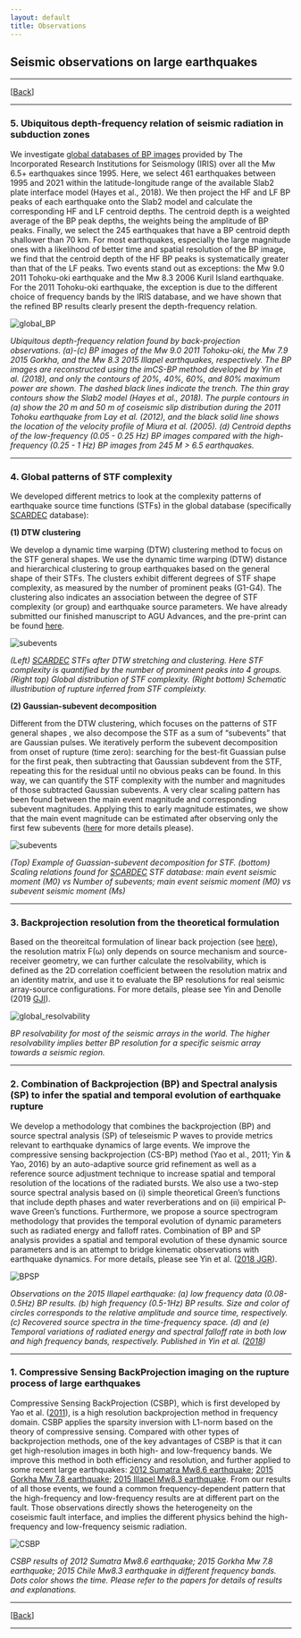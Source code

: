 ```yaml
---
layout: default
title: Observations
---
```

## Seismic observations on large earthquakes

----
[[Back](/pages/research.html)]

----
### 5. Ubiquitous depth-frequency relation of seismic radiation in subduction zones
We investigate [global databases of BP images](http://ds.iris.edu/spud/backprojection) provided by The Incorporated Research Institutions for Seismology (IRIS) over all the Mw 6.5+ earthquakes since 1995. Here, we select 461 earthquakes between 1995 and 2021 within the latitude-longitude range of the available Slab2 plate interface model (Hayes et al., 2018). We then project the HF and LF BP peaks of each earthquake onto the Slab2 model and calculate the corresponding HF and LF centroid depths. The centroid depth is a weighted average of the BP peak depths, the weights being the amplitude of BP peaks. Finally, we select the 245 earthquakes that have a BP centroid depth shallower than 70 km. For most earthquakes, especially the large magnitude ones with a likelihood of better time and spatial resolution of the BP image, we find that the centroid depth of the HF BP peaks is systematically greater than that of the LF peaks. Two events stand out as exceptions: the Mw 9.0 2011 Tohoku-oki earthquake and the Mw 8.3 2006 Kuril Island earthquake. For the 2011 Tohoku-oki earthquake, the exception is due to the different choice of frequency bands by the IRIS database, and we have shown that the refined BP results clearly present the depth-frequency relation. 

![global_BP](/assets/global_BP_depth_frequency.png)

_Ubiquitous depth-frequency relation found by back-projection observations. (a)-(c) BP images of the Mw 9.0 2011 Tohoku-oki, the Mw 7.9 2015 Gorkha, and the Mw 8.3 2015 Illapel earthquakes, respectively. The BP images are reconstructed using the imCS-BP method developed by Yin et al. (2018), and only the contours of 20%, 40%, 60%, and 80% maximum power are shown. The dashed black lines indicate the trench. The thin gray contours show the Slab2 model (Hayes et al., 2018). The purple contours in (a) show the 20 m and 50 m of coseismic slip distribution during the 2011 Tohoku earthquake from Lay et al. (2012), and the black solid line shows the location of the velocity profile of Miura et al. (2005). (d) Centroid depths of the low-frequency (0.05 - 0.25 Hz) BP images compared with the high-frequency (0.25 - 1 Hz) BP images from 245 M > 6.5 earthquakes._

----

### 4. Global patterns of STF complexity
We developed different metrics to look at the complexity patterns of earthquake source time functions (STFs) in the global database (specifically [SCARDEC](http://scardec.projects.sismo.ipgp.fr/#) database): 

**(1) DTW clustering**

We develop a dynamic time warping (DTW) clustering method to focus on the STF general shapes. We use the dynamic time warping (DTW) distance and hierarchical clustering to group earthquakes based on the general shape of their STFs. The clusters exhibit different degrees of STF shape complexity, as measured by the number of prominent peaks (G1-G4). The clustering also indicates an association between the degree of STF complexity (or group) and earthquake source parameters. We have already submitted our finished manuscript to AGU Advances, and the pre-print can be found [here](https://doi.org/10.1002/essoar.10503349.1).

![subevents](/assets/dtw_observed.png)

_(Left) [SCARDEC](http://scardec.projects.sismo.ipgp.fr/#) STFs after DTW stretching and clustering. Here STF complexity is quantified by the number of prominent peaks into 4 groups. (Right top) Global distribution of STF complexity. (Right bottom) Schematic illustribution of rupture inferred from STF compleixty._


**(2) Gaussian-subevent decomposition**

Different from the DTW clustering, which focuses on the patterns of STF general shapes , we also decompose the STF as a sum of “subevents” that are Gaussian pulses. We iteratively perform the subevent decomposition from onset of rupture (time zero): searching for the best-fit Guassian pulse for the first peak, then subtracting that Gaussian subdevent from the STF, repeating this for the residual until no obvious peaks can be found. In this way, we can quantify the STF complexity with the number and magnitudes of those subtracted Gaussian subevents. A very clear scaling pattern has been found between the main event magnitude and corresponding subevent magnitudes. Applying this to early magnitude estimates, we show that the main event magnitude can be estimated after observing only the first few subevents ([here](https://agupubs.onlinelibrary.wiley.com/doi/abs/10.1029/2019GL083093) for more details please).

![subevents](/assets/subevents.png)

_(Top) Example of Guassian-subevent decomposition for STF. (bottom) Scaling relations found for [SCARDEC](http://scardec.projects.sismo.ipgp.fr/#) STF database: main event seismic moment (M0) vs Number of subevents; main event seismic moment (M0) vs subevent seismic moment (Ms)_


----

### 3. Backprojection resolution from the theoretical formulation

Based on the theoreitcal formulation of linear back projection (see [here](/explanations.html)), the resolution matrix F(ω) only depends on source mechanism and source-receiver geometry, we can further calculate the resolvability, which is defined as the 2D correlation coefficient between the resolution matrix and an identity matrix, and use it to evaluate the BP resolutions for real seismic array-source configurations. For more details, please see Yin and Denolle (2019 [GJI](https://academic.oup.com/gji/article-abstract/217/2/729/5301380)).

![global_resolvability](/assets/global_resolvability.png)

_BP resolvability for most of the seismic arrays in the world. The higher resolvability implies better BP resolution for a specific seismic array towards a seismic region._


----

### 2. Combination of Backprojection (BP) and Spectral analysis (SP) to infer the spatial and temporal evolution of earthquake rupture

We develop a methodology that combines the backprojection (BP) and source spectral analysis (SP) of teleseismic P waves to provide metrics relevant to earthquake dynamics of large events. We improve the compressive sensing backprojection (CS-BP) method (Yao et al., 2011; Yin & Yao, 2016) by an auto-adaptive source grid refinement as well as a reference source adjustment technique to increase spatial and temporal resolution of the locations of the radiated bursts. We also use a two-step source spectral analysis based on (i) simple theoretical Green’s functions that include depth phases and water reverberations and on (ii) empirical P-wave Green’s functions. Furthermore, we propose a source spectrogram methodology that provides the temporal evolution of dynamic parameters such as radiated energy and falloff rates. Combination of BP and SP analysis provides a spatial and temporal evolution of these dynamic source parameters and is an attempt to bridge kinematic observations with earthquake dynamics. For more details, please see Yin et al. ([2018 JGR](https://agupubs.onlinelibrary.wiley.com/doi/abs/10.1002/2017JB014265)).


![BPSP](/assets/illapel.png)

_Observations on the 2015 Illapel earthquake: (a) low frequency data (0.08-0.5Hz) BP results. (b) high frequency (0.5-1Hz) BP results. Size and color of circles corresponds to the relative amplitude and source time, respectively. (c) Recovered source spectra in the time-frequency space. (d) and (e) Temporal variations of radiated energy and spectral falloff rate in both low and high frequency bands, respectively. Published in Yin et al. ([2018](https://agupubs.onlinelibrary.wiley.com/doi/abs/10.1002/2017JB014265))_


----

### 1. Compressive Sensing BackProjection imaging on the rupture process of large earthquakes

Compressive Sensing BackProjection (CSBP), which is first developed by Yao et al. ([2011](https://agupubs.onlinelibrary.wiley.com/doi/full/10.1029/2011GL049223)), is a high resolution backprojection method in frequency domain. CSBP applies the sparsity inversion with L1-norm based on the theory of compressive sensing. Compared with other types of backprojection methods, one of the key advantages of CSBP is that it can get high-resolution images in both high- and low-frequency bands.
We improve this method in both efficiency and resolution, and further applied to some recent large earthquakes: [2012 Sumatra Mw8.6 earthquake](https://academic.oup.com/gji/article/205/3/1682/656054/Rupture-and-frequency-dependent-seismic-radiation); [2015 Gorkha Mw 7.8 earthquake](http://engine.scichina.com/publisher/scp/journal/SCES/doi/10.1007/s11430-016-9006-0?slug=abstract); [2015 Illapel Mw8.3 earthquake](http://onlinelibrary.wiley.com/doi/10.1002/2015GL067381/abstract). From our results of all those events, we found a common frequency-dependent pattern that the high-frequency and low-frequency results are at different part on the fault. Those observations directly shows the heterogeneity on the coseismic fault interface, and implies the different physics behind the high-frequency and low-frequency seismic radiation. 

![CSBP](/assets/CSBP.jpg)

_CSBP results of 2012 Sumatra Mw8.6 earthquake; 2015 Gorkha Mw 7.8 earthquake; 2015 Chile Mw8.3 earthquake in different frequency bands. Dots color shows the time. Please refer to the papers for details of results and explanations._

----
[[Back](/pages/research.html)]

----
